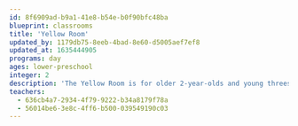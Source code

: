 ```yaml
---
id: 8f6909ad-b9a1-41e8-b54e-b0f90bfc48ba
blueprint: classrooms
title: 'Yellow Room'
updated_by: 1179db75-8eeb-4bad-8e60-d5005aef7ef8
updated_at: 1635444905
programs: day
ages: lower-preschool
integer: 2
description: 'The Yellow Room is for older 2-year-olds and young threes. In this room, we create a close classroom community, welcoming children from the toddler classes and children new to the school.'
teachers:
  - 636cb4a7-2934-4f79-9222-b34a8179f78a
  - 56014be6-3e8c-4ff6-b500-039549190c03
---
```

